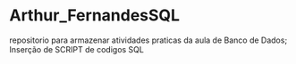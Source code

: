 # Arthur_FernandesSQL
repositorio para armazenar atividades praticas da aula de Banco de Dados;
Inserção de SCRIPT de codigos SQL

